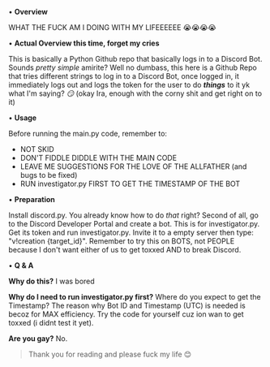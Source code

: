 • **Overview**

WHAT THE FUCK AM I DOING WITH MY LIFEEEEEE 😭😭😭😭

• **Actual Overview this time, forget my cries**

This is basically a Python Github repo that basically logs in to a Discord Bot. Sounds _pretty simple_ amirite? Well no dumbass, this here is a Github Repo that tries different strings to log in to a Discord Bot, once logged in, it immediately logs out and logs the token for the user to do **_things_** to it yk what I'm saying? _😏_ (okay Ira, enough with the corny shit and get right on to it)

• **Usage**

Before running the main.py code, remember to:

- NOT SKID
- DON'T FIDDLE DIDDLE WITH THE MAIN CODE
- LEAVE ME SUGGESTIONS FOR THE LOVE OF THE ALLFATHER (and bugs to be fixed)
- RUN investigator.py FIRST TO GET THE TIMESTAMP OF THE BOT

• **Preparation**

Install discord.py. You already know how to do _that_ right? Second of all, go to the Discord Developer Portal and create a bot. This is for investigator.py. Get its token and run investigator.py. Invite it to a empty server then type: "v!creation {target_id}". Remember to try this on BOTS, not PEOPLE because I don't want either of us to get toxxed AND to break Discord.

• **Q & A**

**Why do this?**
I was bored

**Why do I need to run investigator.py first?**
Where do you expect to get the Timestamp? The reason why Bot ID and Timestamp (UTC) is needed is becoz for MAX efficiency. Try the code for yourself cuz ion wan to get toxxed (i didnt test it yet).

**Are you gay?**
No.
> Thank you for reading and please fuck my life 😊
